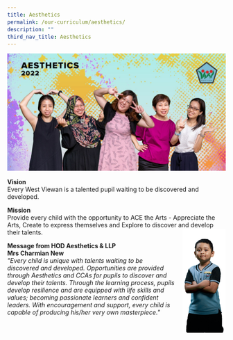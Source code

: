 ```yaml
---
title: Aesthetics
permalink: /our-curriculum/aesthetics/
description: ""
third_nav_title: Aesthetics
---
```

![Aesthetics](/images/Aesthetics.jpeg)

**Vision** <br>
Every West Viewan is a talented pupil waiting to be discovered and developed.


**Mission** <br>
Provide every child with the opportunity to ACE the Arts - Appreciate the Arts, Create to express themselves and Explore to discover and develop their talents.
<img src="/images/ACE%20-%20Student.png" style="width:100px;height:240px;margin-left:15px;" align = "right">

**Message from HOD Aesthetics & LLP** <br>
**Mrs Charmian New** <br>
_"Every child is unique with talents waiting to be discovered and developed. Opportunities are provided through Aesthetics and CCAs for pupils to discover and develop their talents. Through the learning process, pupils develop resilience and are equipped with life skills and values; becoming passionate learners and confident leaders. With encouragement and support, every child is capable of producing his/her very own masterpiece."_